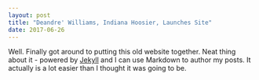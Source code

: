 ```yaml
---
layout: post
title: "Deandre' Williams, Indiana Hoosier, Launches Site"
date: 2017-06-26
---
```


Well. Finally got around to putting this old website together. Neat thing about it - powered by [Jekyll](http://jekyllrb.com) and I can use Markdown to author my posts. It actually is a lot easier than I thought it was going to be.
